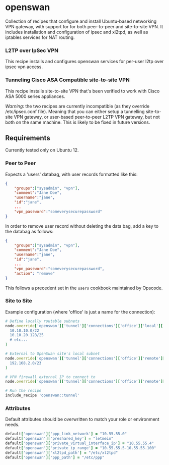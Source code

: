 openswan
========

Collection of recipes that configure and install Ubuntu-based networking VPN gateway, with support for for both peer-to-peer and site-to-site VPN. It includes installation and configuration of ipsec and xl2tpd, as well as iptables services for NAT routing.

### L2TP over IpSec VPN

This recipe installs and configures openswan services for per-user l2tp over ipsec vpn access. 

### Tunneling Cisco ASA Compatible site-to-site VPN

This recipe installs site-to-site VPN that's been verified to work with Cisco ASA 5000 series appliances. 

*Warning*: the two recipes are currently incompatible (as they override /etc/ipsec.conf file). Meaning that you
can either setup a tunnelling site-to-site VPN gateway, or user-based peer-to-peer L2TP VPN gateway, but not both on the same machine.  This is likely to be fixed in future versions.

## Requirements

Currently tested only on Ubuntu 12.

### Peer to Peer

Expects a 'users' databag, with user records formatted like this:

```json
{
    "groups":["sysadmin", "vpn"],
    "comment":"Jane Doe",
    "username":"jane",
    "id":"jane",
    ...
    "vpn_password":"someverysecurepassword"
}
```

In order to remove user record without deleting the data bag, add a key to the databag as follows:

```json
{
    "groups":["sysadmin", "vpn"],
    "comment":"Jane Doe",
    "username":"jane",
    "id":"jane",
    ...
    "vpn_password":"someverysecurepassword",
    "action": "remove"
}
```

This follows a precedent set in the `users` cookbook maintained by Opscode.

### Site to Site

Example configuration (where 'office' is just a name for the connection):

```ruby
# Define locally routable subnets
node.override['openswan']['tunnel']['connections']['office']['local']['subnets'] = %w(
  10.10.10.0/22
  10.10.20.128/25
  # etc...
)

# External to OpenSwan site's local subnet
node.override['openswan']['tunnel']['connections']['office']['remote']['subnets'] = %w( 
  192.168.2.0/23 
)

# VPN firewall external IP to connect to
node.override['openswan']['tunnel']['connections']['office']['remote']['ipaddress'] = 'W.X.Y.Z'

# Run the recipe
include_recipe 'openswan::tunnel'
```

### Attributes

Default attributes should be overwritten to match your role or environment needs.

```ruby
default['openswan']['ppp_link_network'] = "10.55.55.0"
default['openswan']['preshared_key'] = "letmein"
default['openswan']['private_virtual_interface_ip'] = "10.55.55.4"
default['openswan']['private_ip_range'] = "10.55.55.5-10.55.55.100"
default['openswan']['xl2tpd_path'] = "/etc/xl2tpd"
default['openswan']['ppp_path'] = "/etc/ppp"
```


